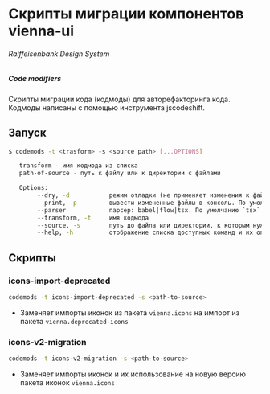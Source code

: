 # Скрипты миграции компонентов vienna-ui

###### Raiffeisenbank Design System

##### Code modifiers

Скрипты миграции кода (кодмоды) для авторефакторинга кода. Кодмоды написаны с помощью инструмента jscodeshift.

## Запуск

```bash
$ codemods -t <trasform> -s <source path> [...OPTIONS]

   transform - имя кодмода из списка
   path-of-source - путь к файлу или к директории с файлами

   Options:
        --dry, -d           режим отладки (не применяет изменения к файлам). По умолчанию `false`
        --print, -p         вывести измененные файлы в консоль. По умолчанию `false`
        --parser            парсер: babel|flow|tsx. По умолчанию `tsx`
        --transform, -t     имя кодмода
        --source, -s        путь до файла или директории, к которым нужно применить кодмоды
        --help, -h          отображение списка доступных команд и их описания
```

## Скрипты

### icons-import-deprecated

```bash
codemods -t icons-import-deprecated -s <path-to-source>
```

-   Заменяет импорты иконок из пакета `vienna.icons` на импорт из пакета `vienna.deprecated-icons`

### icons-v2-migration

```bash
codemods -t icons-v2-migration -s <path-to-source>
```

-   Заменяет импорты иконок и их использование на новую версию пакета иконок `vienna.icons`
